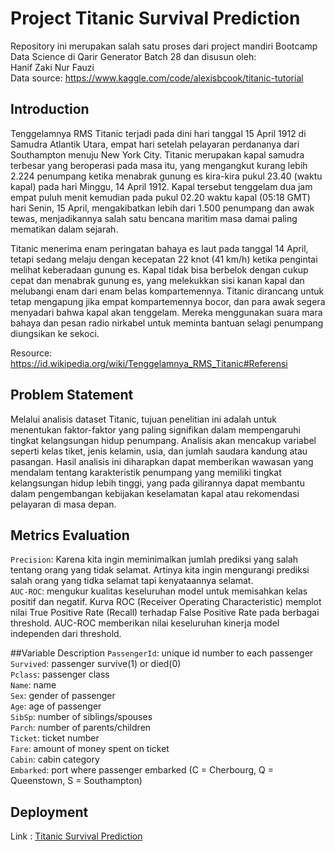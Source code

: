 # Project Titanic Survival Prediction
Repository ini merupakan salah satu proses dari project mandiri Bootcamp Data Science di Qarir Generator Batch 28 dan disusun oleh:<br>
Hanif Zaki Nur Fauzi<br>
Data source: https://www.kaggle.com/code/alexisbcook/titanic-tutorial

## Introduction
Tenggelamnya RMS Titanic terjadi pada dini hari tanggal 15 April 1912 di Samudra Atlantik Utara, empat hari setelah pelayaran perdananya dari Southampton menuju New York City. Titanic merupakan kapal samudra terbesar yang beroperasi pada masa itu, yang mengangkut kurang lebih 2.224 penumpang ketika menabrak gunung es kira-kira pukul 23.40 (waktu kapal) pada hari Minggu, 14 April 1912. Kapal tersebut tenggelam dua jam empat puluh menit kemudian pada pukul 02.20 waktu kapal (05:18 GMT) hari Senin, 15 April, mengakibatkan lebih dari 1.500 penumpang dan awak tewas, menjadikannya salah satu bencana maritim masa damai paling mematikan dalam sejarah.

Titanic menerima enam peringatan bahaya es laut pada tanggal 14 April, tetapi sedang melaju dengan kecepatan 22 knot (41 km/h) ketika pengintai melihat keberadaan gunung es. Kapal tidak bisa berbelok dengan cukup cepat dan menabrak gunung es, yang melekukkan sisi kanan kapal dan melubangi enam dari enam belas kompartemennya. Titanic dirancang untuk tetap mengapung jika empat kompartemennya bocor, dan para awak segera menyadari bahwa kapal akan tenggelam. Mereka menggunakan suara mara bahaya dan pesan radio nirkabel untuk meminta bantuan selagi penumpang diungsikan ke sekoci.

Resource: https://id.wikipedia.org/wiki/Tenggelamnya_RMS_Titanic#Referensi

## Problem Statement
Melalui analisis dataset Titanic, tujuan penelitian ini adalah untuk menentukan faktor-faktor yang paling signifikan dalam mempengaruhi tingkat kelangsungan hidup penumpang. Analisis akan mencakup variabel seperti kelas tiket, jenis kelamin, usia, dan jumlah saudara kandung atau pasangan. Hasil analisis ini diharapkan dapat memberikan wawasan yang mendalam tentang karakteristik penumpang yang memiliki tingkat kelangsungan hidup lebih tinggi, yang pada gilirannya dapat membantu dalam pengembangan kebijakan keselamatan kapal atau rekomendasi pelayaran di masa depan.

## Metrics Evaluation<br>
```Precision```: Karena kita ingin meminimalkan jumlah prediksi yang salah tentang orang yang tidak selamat. Artinya kita ingin mengurangi prediksi salah orang yang tidka selamat tapi kenyataannya selamat.<br>
```AUC-ROC```: mengukur kualitas keseluruhan model untuk memisahkan kelas positif dan negatif. Kurva ROC (Receiver Operating Characteristic) memplot nilai True Positive Rate (Recall) terhadap False Positive Rate pada berbagai threshold. AUC-ROC memberikan nilai keseluruhan kinerja model independen dari threshold.

##Variable Description
```PassengerId```: unique id number to each passenger<br>
```Survived```: passenger survive(1) or died(0)<br>
```Pclass```: passenger class<br>
```Name```: name<br>
```Sex```: gender of passenger<br>
```Age```: age of passenger<br>
```SibSp```: number of siblings/spouses<br>
```Parch```: number of parents/children<br>
```Ticket```: ticket number<br>
```Fare```: amount of money spent on ticket<br>
```Cabin```: cabin category<br>
```Embarked```: port where passenger embarked (C = Cherbourg, Q = Queenstown, S = Southampton)<br>

## Deployment
Link : [Titanic Survival Prediction](https://app-titanic-7fmcqhnbcemxds8y28ornq.streamlit.app/)
